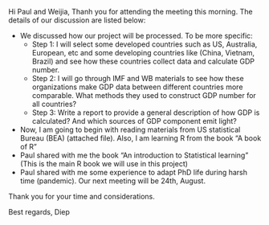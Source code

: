 Hi Paul and Weijia,
Thanh you for attending the meeting this morning. The details of our discussion are listed below:
- We discussed how our project will be processed. To be more specific:
    - Step 1: I will select some developed countries such as US, Australia, European, etc and some developing countries like (China, Vietnam, Brazil) and see how these countries collect data and calculate GDP number. 
    - Step 2: I will go through IMF and WB materials to see how these organizations make GDP data between different countries more comparable. What methods they used to construct GDP number for all countries?
    - Step 3: Write a report to provide a general description of how GDP is calculated? And which sources of GDP component emit light? 
- Now, I am going to begin with reading materials from US statistical Bureau (BEA) (attached file). Also, I am learning R from the book “A book of R”
- Paul shared with me the book “An introduction to Statistical learning” (This is the main R book we will use in this project)
- Paul shared with me some experience to adapt PhD life during harsh time (pandemic). 
Our next meeting will be 24th, August.

Thank you for your time and considerations. 

Best regards,
Diep
